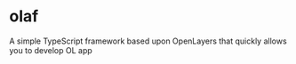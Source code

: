 # olaf
A simple TypeScript framework based upon OpenLayers that quickly allows you to develop OL app
